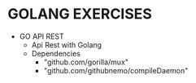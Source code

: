 
# GOLANG EXERCISES

* GO API REST
  - Api Rest with Golang 
  - Dependencies 
    - "github.com/gorilla/mux"
    - "github.com/githubnemo/compileDaemon"
 

 
